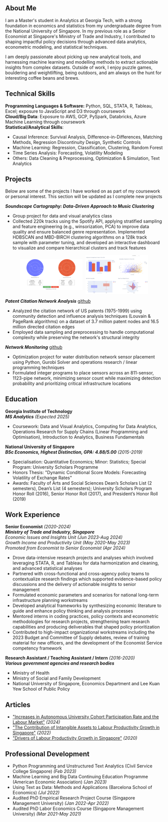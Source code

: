 ## About Me
I am a Master's student in Analytics at Georgia Tech, with a strong foundation in economics and statistics from my undergraduate degree from the National University of Singapore. In my previous role as a Senior Economist at Singapore's Ministry of Trade and Industry, I contributed to shaping impactful policy decisions through advanced data analytics, econometric modeling, and statistical techniques. 

I am deeply passionate about picking up new analytical tools, and harnessing machine learning and modelling methods to extract actionable insights from complex datasets. Outside of work, I enjoy puzzle games, bouldering and weightlifting, being outdoors, and am always on the hunt for interesting coffee beans and brews.


## Technical Skills
**Programming Languages & Software:** Python, SQL, STATA, R, Tableau, Excel; exposure to JavaScript and D3 through coursework   
**Cloud/Big Data**: Exposure to AWS, GCP, PySpark, Databricks, Azure Machine Learning through coursework    
**Statistical/Analytical Skills**:  
- Causal Inference: Survival Analysis, Difference-in-Differences, Matching Methods, Regression Discontinuity Design, Synthetic Controls
- Machine Learning: Regression, Classification, Clustering, Random Forest
- Time Series Analysis: Forecasting, Volatility Modeling
- Others: Data Cleaning & Preprocessing, Optimization & Simulation, Text Analytics


## Projects
Below are some of the projects I have worked on as part of my coursework or personal interest. This section will be updated as I complete new projects      

***Soundscape Cartography: Data-Driven Approach to Music Clustering***      
- Group project for data and visual analytics class
- Collected 220k tracks using the Spotify API, applying stratified sampling and feature engineering (e.g., winsorization, PCA) to improve data quality and ensure balanced genre representation. Implemented HDBSCAN and MBD-BIRCH clustering algorithms on a 128k track sample with parameter tuning, and developed an interactive dashboard to visualize and compare hierarchical clusters and track features
<div style="display: flex; justify-content: center; align-items: center; gap: 10px;">
    <img src="/assets/dva/dva_dashboard1.png" alt="Top Part" style="max-width: 100%; width: 200px;"/>
    <img src="/assets/dva/dva_dashboard2.png" alt="Bottom Part" style="max-width: 100%; width: 200px;"/>
</div>

***Patent Citation Network Analysis*** [github](https://github.com/jesstingjh/patent-citation-network)
- Analyzed the citation network of US patents (1975-1999) using community detection and influence analysis techniques (Louvain & PageRank algorithms) on a dataset of 3.7 million patent nodes and 16.5 million directed citation edges
- Employed data sampling and preprocessing to handle computational complexity while preserving the network's structural integrity

***Network Monitoring*** [github](https://github.com/jesstingjh/network-monitoring)     
- Optimization project for water distribution network sensor placement using Python, Gurobi Solver and operations research / linear programming techniques 
- Formulated integer programs to place sensors across an 811-sensor, 1123-pipe network, minimizing sensor count while maximizing detection probability and prioritizing critical infrastructure locations 


## Education
**Georgia Institute of Technology**   
***MS Analytics*** *(Expected 2025)*  
- Coursework: Data and Visual Analytics, Computing for Data Analytics, Operations Research for Supply Chains (Linear Programming and Optimisation), Introduction to Analytics, Business Fundamentals

**National University of Singapore**  
***BSc Economics, Highest Distinction, GPA: 4.88/5.00*** *(2015-2019)*   
- Specialisation: Quantitative Economics; Minor: Statistics; Special Program: University Scholars Programme 
- Honors Thesis: "Dynamic Conditional Score Models: Forecasting Volatility of Exchange Rates"  
- Awards:  Faculty of Arts and Social Sciences Dean’s Scholars List (2 semesters), Dean’s List (4 semesters); University Scholars Program Honor Roll (2016), Senior Honor Roll (2017), and President’s Honor Roll (2019)   


## Work Experience
**Senior Economist** *(2020-2024)*    
***Ministry of Trade and Industry, Singapore***     
*Economic Issues and Insights Unit (Jun 2023-Aug 2024)*     
*Growth Income and Productivity Unit (May 2020-May 2023)*       
*Promoted from Economist to Senior Economist (Apr 2024)*          
- Drove data-intensive research projects and analyses which involved leveraging STATA, R, and Tableau for data harmonization and cleaning, and advanced statistical analyses
- Partnered with cross-functional and cross-agency policy teams to contextualize research findings which supported evidence-based policy discussions and the delivery of actionable insights to senior management
- Formulated economic parameters and scenarios for national long-term infrastructure planning workstreams
- Developed analytical frameworks by synthesizing economic literature to guide and enhance policy thinking and analysis processes
- Mentored interns in coding practices, policy contexts and econometric methodologies for research projects, strengthening team research capabilities and producing deliverables that shaped policy prioritization
- Contributed to high-impact organizational workstreams including the 2023 Budget and Committee of Supply debates, review of training material for new officers, and the development of the Economist Service competency framework

**Research Assistant / Teaching Assistant / Intern** *(2016-2020)*  
***Various government agencies and research bodies***   
- Ministry of Health
- Ministry of Social and Family Development
- National University of Singapore, Economics Department and Lee Kuan Yew School of Public Policy


## Articles
- ["Increases in Autonomous University Cohort Participation Rate and the Labour Market"](https://www.mti.gov.sg/-/media/MTI/Resources/Economic-Survey-of-Singapore/2024/Economic-Survey-of-Singapore-First-Quarter-2024/FA_1Q24.pdf) *(2024)*
- ["The Contribution of Intangible Assets to Labour Productivity Growth in Singapore"](https://www.mti.gov.sg/-/media/MTI/Resources/Economic-Survey-of-Singapore/2022/Economic-Survey-of-Singapore-First-Quarter-2022/FA2_1Q22.pdf) *(2022)*
- ["Drivers of Labour Productivity Growth in Singapore"](https://www.mti.gov.sg/-/media/MTI/Resources/Economic-Survey-of-Singapore/2020/Economic-Survey-of-Singapore-Third-Quarter-2020/FA_3Q20.pdf) *(2020)*


## Professional Development
- Python Programming and Unstructured Text Analytics (Civil Service College Singapore) *(Feb 2023)*
- Machine Learning and Big Data Continuing Education Programme (American Economic Association) *(Jan 2023)*
- Using Text as Data: Methods and Applications (Barcelona School of Economics) *(Jul 2022)*
- Audited PhD Empirical Research Project Course (Singapore Management University) *(Jan 2022-Apr 2022)*
- Audited PhD Labor Economics Course (Singapore Management University) *(Mar 2021-May 2021)*
